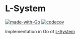 # L-System

[![made-with-Go](https://img.shields.io/badge/Made%20with-Go-1f425f.svg)](http://golang.org)
[![codecov](https://codecov.io/gh/adhtruong/go-lsystem/branch/main/graph/badge.svg?token=6WRc8gWT1I)](https://codecov.io/gh/adhtruong/go-lsystem)

Implementation in Go of [L-System](https://en.wikipedia.org/wiki/L-system)
